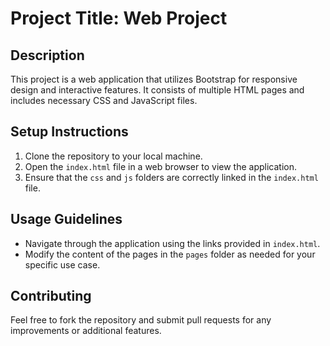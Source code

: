 # Project Title: Web Project

## Description
This project is a web application that utilizes Bootstrap for responsive design and interactive features. It consists of multiple HTML pages and includes necessary CSS and JavaScript files.

## Setup Instructions
1. Clone the repository to your local machine.
2. Open the `index.html` file in a web browser to view the application.
3. Ensure that the `css` and `js` folders are correctly linked in the `index.html` file.

## Usage Guidelines
- Navigate through the application using the links provided in `index.html`.
- Modify the content of the pages in the `pages` folder as needed for your specific use case.

## Contributing
Feel free to fork the repository and submit pull requests for any improvements or additional features.
